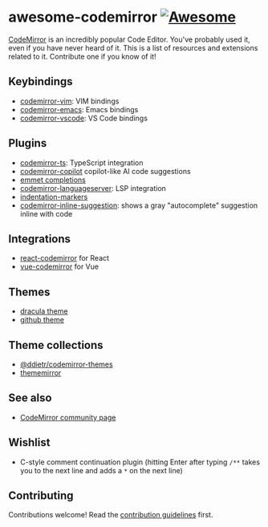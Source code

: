 # awesome-codemirror [![Awesome](https://awesome.re/badge.svg)](https://awesome.re)

[CodeMirror](https://codemirror.net/) is an incredibly
popular Code Editor. You've probably used it, even if you
have never heard of it. This is a list of resources and
extensions related to it. Contribute one if you know of it!

## Keybindings

- [codemirror-vim](https://github.com/replit/codemirror-vim): VIM bindings
- [codemirror-emacs](https://github.com/replit/codemirror-emacs): Emacs bindings
- [codemirror-vscode](https://github.com/replit/codemirror-vscode-keymap): VS Code bindings

## Plugins

- [codemirror-ts](https://github.com/val-town/codemirror-ts): TypeScript integration
- [codemirror-copilot](https://github.com/asadm/codemirror-copilot) copilot-like AI code suggestions
- [emmet completions](https://github.com/emmetio/codemirror6-plugin)
- [codemirror-languageserver](https://github.com/furqansoftware/codemirror-languageserver): LSP integration
- [indentation-markers](https://github.com/replit/codemirror-indentation-markers)
- [codemirror-inline-suggestion](https://github.com/saminzadeh/codemirror-extension-inline-suggestion): shows a gray "autocomplete" suggestion inline with code

## Integrations

- [react-codemirror](https://github.com/uiwjs/react-codemirror) for React
- [vue-codemirror](https://github.com/surmon-china/vue-codemirror) for Vue

## Themes

- [dracula theme](https://www.npmjs.com/package/@uiw/codemirror-theme-dracula)
- [github theme](https://www.npmjs.com/package/@uiw/codemirror-theme-github)

## Theme collections

- [@ddietr/codemirror-themes](https://github.com/dennis84/codemirror-themes)
- [thememirror](https://thememirror.net/)

## See also

- [CodeMirror community page](https://codemirror.net/docs/community/)

## Wishlist

- C-style comment continuation plugin (hitting Enter after typing `/**` takes you to the next line and adds a `*` on the next line)

## Contributing

Contributions welcome! Read the [contribution guidelines](contributing.md) first.

